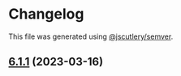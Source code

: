 # Changelog

This file was generated using [@jscutlery/semver](https://github.com/jscutlery/semver).

## [6.1.1](https://github.com/Wildhoney/Switzerland/compare/v6.1.0...v6.1.1) (2023-03-16)
